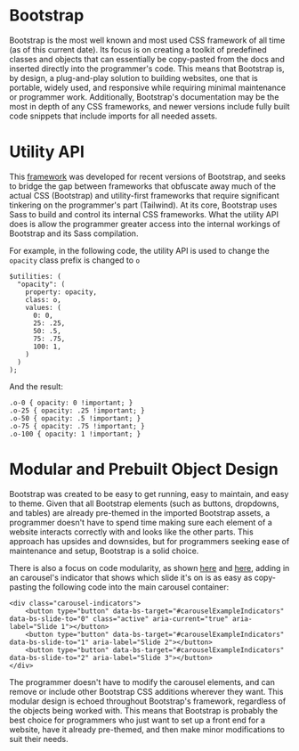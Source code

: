 # Bootstrap
Bootstrap is the most well known and most used CSS framework of all time (as of this current date). Its focus is on creating a toolkit of predefined classes and objects that
can essentially be copy-pasted from the docs and inserted directly into the programmer's code. This means that Bootstrap is, by design, a plug-and-play solution to building websites, one that is portable, widely used, and responsive while requiring minimal maintenance or programmer work. Additionally, Bootstrap's documentation may be the most in depth of any CSS frameworks, and newer versions include fully built code snippets that include imports for all needed assets.

# Utility API
This [framework](https://getbootstrap.com/docs/5.0/utilities/api/) was developed for recent versions of Bootstrap, and seeks to bridge the gap between frameworks that obfuscate away much of the actual CSS (Bootstrap) and utility-first frameworks that require significant tinkering on the programmer's part (Tailwind). At its core, Bootstrap uses Sass to build and control its internal CSS frameworks. What the utility API does is allow the programmer greater access into the internal workings of Bootstrap and its Sass compilation. 

For example, in the following code, the utility API is used to change the `opacity` class prefix is changed to `o`

```
$utilities: (
  "opacity": (
    property: opacity,
    class: o,
    values: (
      0: 0,
      25: .25,
      50: .5,
      75: .75,
      100: 1,
    )
  )
);
```

And the result:
```
.o-0 { opacity: 0 !important; }
.o-25 { opacity: .25 !important; }
.o-50 { opacity: .5 !important; }
.o-75 { opacity: .75 !important; }
.o-100 { opacity: 1 !important; }
```

# Modular and Prebuilt Object Design
Bootstrap was created to be easy to get running, easy to maintain, and easy to theme. Given that all Bootstrap elements (such as buttons, dropdowns, and tables) are already pre-themed in the imported Bootstrap assets, a programmer doesn't have to spend time making sure each element of a website interacts correctly with and looks like the other parts. This approach has upsides and downsides, but for programmers seeking ease of maintenance and setup, Bootstrap is a solid choice.

There is also a focus on code modularity, as shown [here](https://getbootstrap.com/docs/5.2/components/carousel/#with-controls) and [here](https://getbootstrap.com/docs/5.2/components/carousel/#with-controls), adding in an carousel's indicator that shows which slide it's on is as easy as copy-pasting the following code into the main carousel container:

```
<div class="carousel-indicators">
    <button type="button" data-bs-target="#carouselExampleIndicators" data-bs-slide-to="0" class="active" aria-current="true" aria-label="Slide 1"></button>
    <button type="button" data-bs-target="#carouselExampleIndicators" data-bs-slide-to="1" aria-label="Slide 2"></button>
    <button type="button" data-bs-target="#carouselExampleIndicators" data-bs-slide-to="2" aria-label="Slide 3"></button>
</div>
```
The programmer doesn't have to modify the carousel elements, and can remove or include other Bootstrap CSS additions wherever they want. This modular design is echoed throughout Bootstrap's framework, regardless of the objects being worked with. This means that Bootstrap is probably the best choice for programmers who just want to set up a front end for a website, have it already pre-themed, and then make minor modifications to suit their needs.
